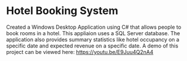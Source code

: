 # Hotel Booking System
Created a Windows Desktop Application using C# that allows people to book rooms in a hotel. This appliaion uses a SQL Server database. The application also provides summary statistics like hotel occupancy on a specific date and expected revenue on a specific date. A demo of this project can be viewed here: https://youtu.be/E9Juu4Q2nA4
